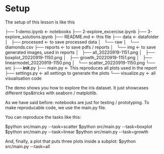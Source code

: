 # Setup

The setup of this lesson is like this

├── 1-demo.ipynb                \<- notebooks
├── 2-explore_excercise.ipynb
├── 3-explore_solutions.ipynb
├── README.md                   \<- this file
├── data                        \<- datafolder
│   ├── processed                   \<- to save processed data
│   └── raw
│       └── diamonds.csv
├── reports                     \<- to save pdfs / reports
│   └── img                     \<- to save generated images, used in reports
│       ├── all_20220919-1151.png
│       ├── boxplot_20220919-1150.png
│       ├── growth_20220919-1151.png
│       ├── linearmodel_20220919-1150.png
│       └── scatter_20220919-1150.png
└── src
├── __init__.py
├── main.py                 \<- This reproduces all plots used in the report
├── settings.py             \<- all settings to generate the plots
└── visualize.py            \<- all visualisation code

The demo shows you how to explore the iris dataset. It just showcases different tips&tricks
with seaborn / matplotlib.

As we have said before: notebooks are just for testing / prototyping.
To make reproducable code, we use the main.py file.

You can reproduce the tasks like this:

$python src/main.py --task=scatter
$python src/main.py --task=boxplot
$python src/main.py --task=linear
$python src/main.py --task=growth

And, finally, a plot that puts three plots inside a subplot:
$python src/main.py --task=all
